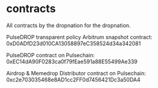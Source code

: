 # contracts
All contracts by the dropnation for the dropnation.

PulseDROP transparent policy Arbitrum snapshot contract: 0xD0ADfD23d010CA13058897eC358524d34a342081

PulseDROP contract on Pulsechain:
0xEC14dA90F0283ca0f79fEae591a88E55499Ae339

Airdrop & Memedrop Distributor contract on Pulsechain: 
0xc2e703035468e8AD1cc2FF0d7456421Dc3a50DA4
